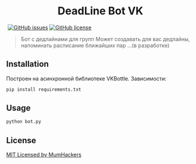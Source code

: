 <h1 align="center"> DeadLine Bot VK </h1>
<a href="https://pypi.org/project/vkbottle/"><img alt="" src="https://img.shields.io/static/v1?label=VkBottle&message=dependency&color=brightgreen"></a>
<a href="https://github.com/MomHackers/dead_bot/issues"><img alt="GitHub issues" src="https://img.shields.io/github/issues/MomHackers/dead_bot"></a>
<a href="https://github.com/MomHackers/dead_bot/blob/master/LICENSE"><img alt="GitHub license" src="https://img.shields.io/github/license/MomHackers/dead_bot"></a>

<p>
<blockquote>Бот с дедлайнами для групп
Может создавать для вас дедлайны, напоминать расписание ближайших пар ...(в разработке) </blockquote>
</p>

## Installation

Построен на асинхронной библиотеке VKBottle. Зависимости:
```bash
pip install requirements.txt
```

## Usage

```bash
python bot.py
```

## License
[MIT Licensed by MumHackers](https://choosealicense.com/licenses/mit/)
